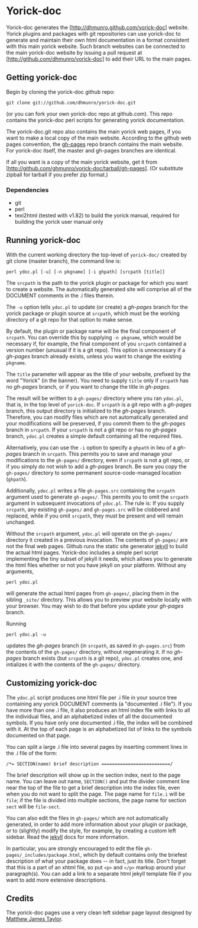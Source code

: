 # Yorick-doc

Yorick-doc generates the [http://dhmunro.github.com/yorick-doc]
website.  Yorick plugins and packages with git repositories can use
yorick-doc to generate and maintain their own html documentation in a
format consistent with this main yorick website.  Such branch websites
can be connected to the main yorick-doc website by issuing a pull
request at [http://github.com/dhmunro/yorick-doc] to add their URL to
the main pages.

## Getting yorick-doc

Begin by cloning the yorick-doc github repo:

    git clone git://github.com/dhmunro/yorick-doc.git

(or you can fork your own yorick-doc repo at github.com).  This repo
contains the yorick-doc perl scripts for generating yorick
documentation.

The yorick-doc.git repo also contains the main yorick web pages, if
you want to make a local copy of the main website.  According to the
github web pages convention, the [gh-pages](http://pages.github.com/)
repo branch contains the main website.  For yorick-doc itself, the
master and gh-pages branches are identical.

If all you want is a copy of the main yorick website, get it from
[http://github.com/ghmunro/yorick-doc/tarball/gh-pages].  (Or
substitute zipball for tarball if you prefer zip format.)

### Dependencies

* git
* perl
* texi2html (tested with v1.82) to build the yorick manual,
  required for building the yorick user manual only

## Running yorick-doc

With the current working directory the top-level of `yorick-doc/`
created by git clone (master branch), the command line is:

    perl ydoc.pl [-u] [-n pkgname] [-i ghpath] [srcpath [title]]

The `srcpath` is the path to the yorick plugin or package for which
you want to create a website.  The automatically generated site will
comprise all of the DOCUMENT comments in the .i files therein.

The `-u` option tells `ydoc.pl` to update (or create) a *gh-pages*
branch for the yorick package or plugin source at `srcpath`, which
must be the working directory of a git repo for that option to make
sense.

By default, the plugin or package name will be the final component of
`srcpath`.  You can override this by supplying `-n pkgname`, which
would be necessary if, for example, the final component of you
`srcpath` contained a version number (unusual if it is a git repo).  This
option is unnecessary if a *gh-pages* branch already exists, unless you
want to change the existing `pkgname`.

The `title` parameter will appear as the title of your website,
prefixed by the word "Yorick" (in the banner).  You need to supply
`title` only if `srcpath` has no *gh-pages* branch, or if you want to
change the title in *gh-pages*.

The result will be written to a `gh-pages/` directory where you ran
`ydoc.pl`, that is, in the top level of `yorick-doc`. If `srcpath` is
a git repo with a *gh-pages* branch, this output directory is
initialized to the *gh-pages* branch.  Therefore, you can modify files
which are not automatically generated and your modifications will be
preserved, if you commit them to the *gh-pages* branch in `srcpath`.
If your `srcpath` is not a git repo or has no *gh-pages* branch,
`ydoc.pl` creates a simple default containing all the required files.

Alternatively, you can use the `-i` option to specify a `ghpath` in
lieu of a *gh-pages* branch in `srcpath`.  This permits you to save
and manage your modifications to the `gh-pages/` directory, even if
`srcpath` is not a git repo, or if you simply do not wish to add a
*gh-pages* branch.  Be sure you copy the `gh-pages/` directory to some
permanent source-code-managed location (`ghpath`).

Additionally, `ydoc.pl` writes a file `gh-pages.src` containing the
`srcpath` argument used to generate `gh-pages/`.  This permits you to
omit the `srcpath` argument in subsequent invocations of `ydoc.pl`.
The rule is: If you supply `srcpath`, any existing `gh-pages/` and
`gh-pages.src` will be clobbered and replaced, while if you omit
`srcpath`, they must be present and will remain unchanged.

Without the `srcpath` argument, `ydoc.pl` will operate on the
`gh-pages/` directory it created in a previous invocation.  The
contents of `gh-pages/` are not the final web pages.  Github runs the
static site generator [jekyll](http://jekyllrb.com/) to build the
actual html pages.  Yorick-doc includes a simple perl script
implementing the tiny subset of jekyll it needs, which allows you to
generate the html files whether or not you have jekyll on your
platform.  Without any arguments,

    perl ydoc.pl

will generate the actual html pages from `gh-pages/`, placing them in
the sibling `_site/` directory.  This allows you to preview your
website locally with your browser.  You may wish to do that before
you update your *gh-pages* branch.

Running

    perl ydoc.pl -u

updates the *gh-pages* branch (in `srcpath`, as saved in
`gh-pages.src`) from the contents of the `gh-pages/` directory,
without regenerating it.  If no *gh-pages* branch exists (but
`srcpath` is a git repo), `ydoc.pl` creates one, and intializes it
with the contents of the `gh-pages/` directory.

## Customizing yorick-doc

The `ydoc.pl` script produces one html file per .i file in your source
tree containing any yorick DOCUMENT comments (a "documented .i file").
If you have more than one .i file, it also produces an html index file
with links to all the individual files, and an alphabetized index of
all the documented symbols.  If you have only one documented .i file,
the index will be combined with it.  At the top of each page is an
alphabetized list of links to the symbols documented on that page.

You can split a large .i file into several pages by inserting comment
lines in the .i file of the form:

    /*= SECTION(name) brief description ==========================/

The brief description will show up in the section index, next to the
page name.  You can leave out name, `SECTION()` and put the divider
comment line near the top of the file to get a brief description into
the index file, even when you do not want to split the page.  The page
name for `file.i` will be `file`; if the file is divided into multiple
sections, the page name for section `sect` will be `file-sect`.

You can also edit the files in `gh-pages/` which are not automatically
generated, in order to add more information about your plugin or
package, or to (slightly) modify the style, for example, by creating a
custom left sidebar.  Read the [jekyll](http://jekyllrb.com/) docs for
more information.

In particular, you are strongly encouraged to edit the file
`gh-pages/_includes/package.html`, which by default contains only the
briefest description of what your package does -- in fact, just its
title.  Don't forget that this is a part of an xhtml file, so put
`<p>` and `</p>` markup around your paragraph(s).  You can add a link
to a separate html jekyll template file if you want to add more
extensive descriptions.

## Credits

The yorick-doc pages use a very clean left sidebar page layout
designed by [Matthew James Taylor](http://matthewjamestaylor.com/blog/perfect-multi-column-liquid-layouts).
